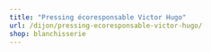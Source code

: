 ```yaml
---
title: "Pressing écoresponsable Victor Hugo"
url: /dijon/pressing-ecoresponsable-victor-hugo/
shop: blanchisserie
---
```

